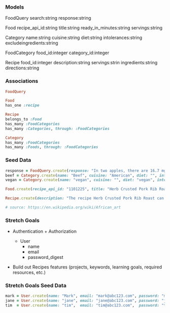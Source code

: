 ### Models

FoodQuery
    search:string
    response:string

Food
   recipe_api_id:string
   title:string 
   ready_in_minutes:string
   servings:string   

Category
    name:string
    cuisine:string
    diet:string
    intolerances:string
    excludeingredients:string


FoodCategory
    food_id:integer
    category_id:integer


Recipe
   food_id:integer
   description:string
   servings:strin
   ingredients:string
   directions:string


### Associations

```ruby
FoodQuery

Food
has_one :recipe

Recipe
belongs_to :Food
has_many :FoodCategories
has_many :Categories, through: :FoodCategories 

Category
has_many :FoodCategories
has_many :Foods, through: :FoodCategories 

```

### Seed Data

```ruby
response = FoodQuery.create(response: "In two apples, there are 16.7 mg of Vitamin C. This amount covers 20.0% of your daily needs of Vitamin C.")
beef = Category.create(name: "Beef", cuisine: "American", diet: "", intolerances: "", excludeingredients: "")
vegan = Category.create(name: "vegan", cuisine: "", diet: "vegan", intolerances: "egg", excludeingredients: "")

Food.create(recipe_api_id: "1101225", title: "Herb Crusted Pork Rib Roast", ready_in_minutes: "165", servings: "8") 

Recipe.create(description: "The recipe Herb Crusted Pork Rib Roast can be made <b>in approximately 1 hour and 10 minutes</b>. Watching your figure? This dairy free recipe has <b>368 calories</b>, <b>32g of protein</b>, and <b>21g of fat</b> per serving. For <b>$1.23 per serving</b>, this recipe <b>covers 20%</b> of your daily requirements of vitamins and minerals. This recipe serves 8. If you have pork rib roast, dijon mustard, coarse ground pepper, and a few other ingredients on hand, you can make it. 1 person has tried and liked this recipe. It is perfect for <b>valentin day</b>. It is brought to you by Dinner, then Dessert. Only a few people really liked this main course. All things considered, we decided this recipe <b>deserves a spoonacular score of 0%</b>. This score is improvable. Similar recipes include <a href="https://spoonacular.com/recipes/herb-crusted-standing-rib-roast-81703">Herb-Crusted Standing Rib Roast</a>, <a href="https://spoonacular.com/recipes/herb-crusted-rib-eye-roast-42505">Herb Crusted Rib Eye Roast</a>, and <a href="https://spoonacular.com/recipes/herb-crusted-prime-rib-roast-291159">Herb Crusted Prime Rib Roast</a>.", directions: "Instructions Note: click on times in the instructions to start a kitchen timer while cooking. Preheat the oven to 500 degrees and place the pork roast in a large roasting pan. Rub the pork roast with the salt, pepper and rub the top with dijon mustard. In a medium bowl mix the oil, garlic, thyme, rosemary and breadcrumbs and pat it onto the top of the pork roast. Roast the pork for 15 minutes. Lower the temperature to 350 degrees and cook for an additional 45 minutes or until a meat thermometer in the thickest part of the roast reads 145 degrees. Remove from the oven and let rest (loosely covered) the pork to a cutting board and let stand for 15 minutes.", ingredients: "prime rib, salt, pepper")

# source: https://en.wikipedia.org/wiki/African_art
```

### Stretch Goals
- Authentication + Authorization
    - User
      - name
      - email
      - password_digest
    
- Build out Recipes features (projects, keywords, learning goals, required resources, etc.)

### Stretch Goals Seed Data

```ruby
mark = User.create(name: "Mark", email: "mark@abc123.com", password: "mark@abc123.com")
jane = User.create(name: "jane", email: "jane@abc123.com", password: "jane@abc123.com")
tim  = User.create(name: "tim",  email: "tim@abc123.com",  password: "tim@abc123.com") 
```